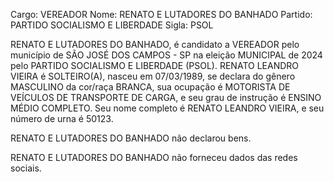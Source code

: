 Cargo: VEREADOR
Nome: RENATO E LUTADORES DO BANHADO
Partido: PARTIDO SOCIALISMO E LIBERDADE
Sigla: PSOL

RENATO E LUTADORES DO BANHADO, é candidato a VEREADOR pelo município de SÃO JOSÉ DOS CAMPOS - SP na eleição MUNICIPAL de 2024 pelo PARTIDO SOCIALISMO E LIBERDADE (PSOL).
RENATO LEANDRO VIEIRA é SOLTEIRO(A), nasceu em 07/03/1989, se declara do gênero MASCULINO da cor/raça BRANCA, sua ocupação é MOTORISTA DE VEÍCULOS DE TRANSPORTE DE CARGA, e seu grau de instrução é ENSINO MÉDIO COMPLETO.
Seu nome completo é RENATO LEANDRO VIEIRA, e seu número de urna é 50123.

RENATO E LUTADORES DO BANHADO não declarou bens.


RENATO E LUTADORES DO BANHADO não forneceu dados das redes sociais.